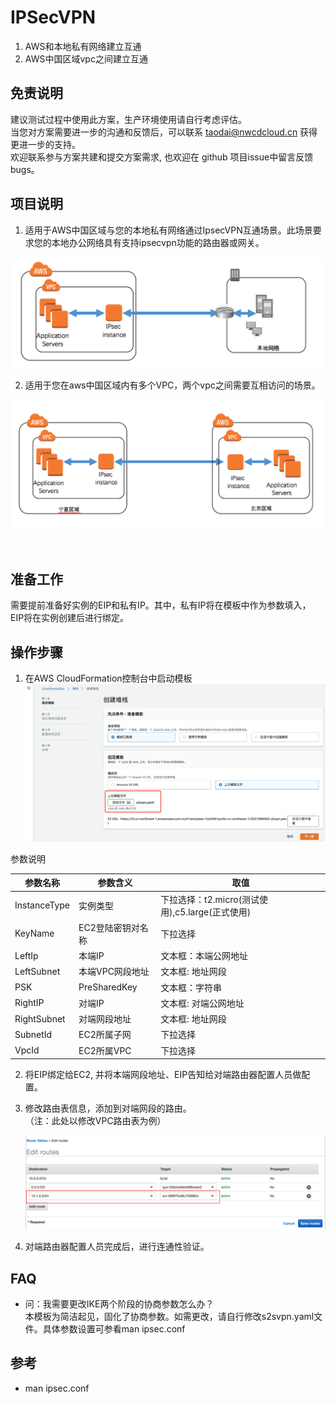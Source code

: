 # IPSecVPN

1. AWS和本地私有网络建立互通
2. AWS中国区域vpc之间建立互通

## 免责说明
建议测试过程中使用此方案，生产环境使用请自行考虑评估。<br>
当您对方案需要进一步的沟通和反馈后，可以联系 taodai@nwcdcloud.cn 获得更进一步的支持。<br>
欢迎联系参与方案共建和提交方案需求, 也欢迎在 github 项目issue中留言反馈bugs。

## 项目说明
1. 适用于AWS中国区域与您的本地私有网络通过IpsecVPN互通场景。此场景要求您的本地办公网络具有支持ipsecvpn功能的路由器或网关。


![Architedcture](images/aws_to_on_perm.png)


2. 适用于您在aws中国区域内有多个VPC，两个vpc之间需要互相访问的场景。

![Architedcture](images/in_aws.png)

<br>

## 准备工作
需要提前准备好实例的EIP和私有IP。其中，私有IP将在模板中作为参数填入， EIP将在实例创建后进行绑定。

## 操作步骤
 1. 在AWS CloudFormation控制台中启动模板
 ![Architedcture](images/cloudformation.png)

参数说明

参数名称  | 参数含义  | 取值
--------  | -------- | -----
InstanceType | 实例类型 | 下拉选择：t2.micro(测试使用),c5.large(正式使用)
KeyName | EC2登陆密钥对名称 | 下拉选择
LeftIp | 本端IP |  文本框：本端公网地址
LeftSubnet | 本端VPC网段地址 | 文本框: 地址网段
PSK | PreSharedKey | 文本框：字符串
RightIP | 对端IP | 文本框: 对端公网地址
RightSubnet | 对端网段地址 | 文本框: 地址网段
SubnetId   | EC2所属子网 | 下拉选择
VpcId  | EC2所属VPC  | 下拉选择       



 2. 将EIP绑定给EC2, 并将本端网段地址、EIP告知给对端路由器配置人员做配置。

 3. 修改路由表信息，添加到对端网段的路由。<br>
    （注：此处以修改VPC路由表为例）

    ![Routing](images/routetable.png)

 4. 对端路由器配置人员完成后，进行连通性验证。


## FAQ

  - 问：我需要更改IKE两个阶段的协商参数怎么办？    
    本模板为简洁起见，固化了协商参数。如需更改，请自行修改s2svpn.yaml文件。具体参数设置可参看man ipsec.conf

## 参考
-  man ipsec.conf
